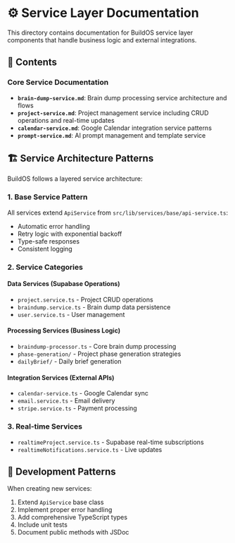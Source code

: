 # ⚙️ Service Layer Documentation

This directory contains documentation for BuildOS service layer components that handle business logic and external integrations.

## 📁 Contents

### Core Service Documentation
- **`brain-dump-service.md`**: Brain dump processing service architecture and flows
- **`project-service.md`**: Project management service including CRUD operations and real-time updates
- **`calendar-service.md`**: Google Calendar integration service patterns
- **`prompt-service.md`**: AI prompt management and template service

## 🏗️ Service Architecture Patterns

BuildOS follows a layered service architecture:

### 1. Base Service Pattern
All services extend `ApiService` from `src/lib/services/base/api-service.ts`:
- Automatic error handling
- Retry logic with exponential backoff
- Type-safe responses
- Consistent logging

### 2. Service Categories

#### Data Services (Supabase Operations)
- `project.service.ts` - Project CRUD operations
- `braindump.service.ts` - Brain dump data persistence
- `user.service.ts` - User management

#### Processing Services (Business Logic)
- `braindump-processor.ts` - Core brain dump processing
- `phase-generation/` - Project phase generation strategies
- `dailyBrief/` - Daily brief generation

#### Integration Services (External APIs)
- `calendar-service.ts` - Google Calendar sync
- `email.service.ts` - Email delivery
- `stripe.service.ts` - Payment processing

### 3. Real-time Services
- `realtimeProject.service.ts` - Supabase real-time subscriptions
- `realtimeNotifications.service.ts` - Live updates

## 🔄 Development Patterns

When creating new services:
1. Extend `ApiService` base class
2. Implement proper error handling
3. Add comprehensive TypeScript types
4. Include unit tests
5. Document public methods with JSDoc